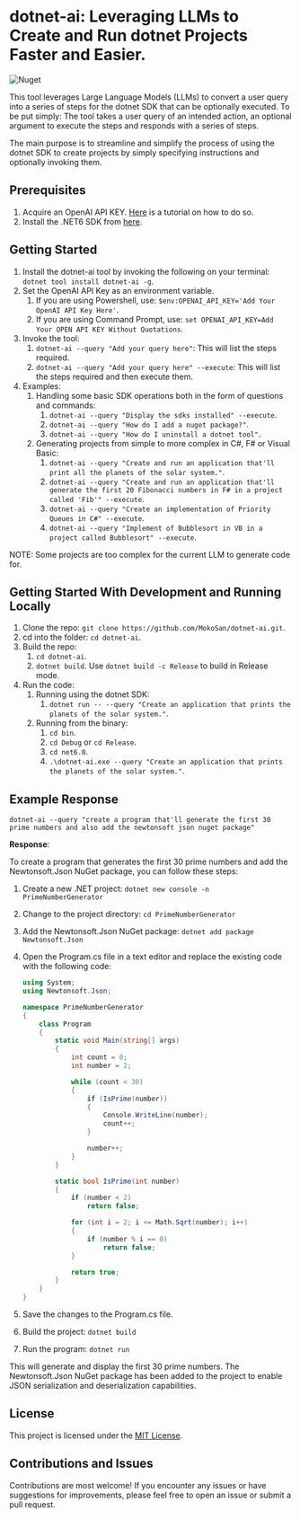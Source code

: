 # dotnet-ai: Leveraging LLMs to Create and Run dotnet Projects Faster and Easier.

![Nuget](https://img.shields.io/nuget/v/dotnet-ai?style=flat-square)

This tool leverages Large Language Models (LLMs) to convert a user query into a series of steps for the dotnet SDK that can be optionally executed.  To be put simply: The tool takes a user query of an intended action, an optional argument to execute the steps and responds with a series of steps. 

The main purpose is to streamline and simplify the process of using the dotnet SDK to create projects by simply specifying instructions and optionally invoking them.

## Prerequisites

1. Acquire an OpenAI API KEY. [Here](https://www.howtogeek.com/885918/how-to-get-an-openai-api-key/) is a tutorial on how to do so.
2. Install the .NET6 SDK from [here](https://dotnet.microsoft.com/en-us/download/dotnet/6.0). 

## Getting Started 

1. Install the dotnet-ai tool by invoking the following on your terminal: ``dotnet tool install dotnet-ai -g``.
2. Set the OpenAI API Key as an environment variable.
   1. If you are using Powershell, use: ``$env:OPENAI_API_KEY='Add Your OpenAI API Key Here'``.
   2. If you are using Command Prompt, use: ``set OPENAI_API_KEY=Add Your OPEN API KEY Without Quotations``.
3. Invoke the tool: 
   1. `dotnet-ai --query "Add your query here"`: This will list the steps required.
   2. `dotnet-ai --query "Add your query here" --execute`: This will list the steps required and then execute them.
4. Examples:
   1. Handling some basic SDK operations both in the form of questions and commands:
      1. `dotnet-ai --query "Display the sdks installed" --execute`.
      2. `dotnet-ai --query "How do I add a nuget package?"`.
      3. `dotnet-ai --query "How do I uninstall a dotnet tool"`.
   2. Generating projects from simple to more complex in C#, F# or Visual Basic:
      1. `dotnet-ai --query "Create and run an application that'll print all the planets of the solar system."`.
      2. `dotnet-ai --query "Create and run an application that'll generate the first 20 Fibonacci numbers in F# in a project called 'Fib'" --execute`.
      3. `dotnet-ai --query "Create an implementation of Priority Queues in C#" --execute`.
      4. `dotnet-ai --query "Implement of Bubblesort in VB in a project called Bubblesort" --execute`.

NOTE: Some projects are too complex for the current LLM to generate code for.
    
## Getting Started With Development and Running Locally

1. Clone the repo: `git clone https://github.com/MokoSan/dotnet-ai.git`.
2. cd into the folder: `cd dotnet-ai`.
3. Build the repo: 
   1. `cd dotnet-ai`.
   2. `dotnet build`. Use `dotnet build -c Release` to build in Release mode.
4. Run the code:
   1. Running using the dotnet SDK:
      1. `dotnet run -- --query "Create an application that prints the planets of the solar system."`.
   2. Running from the binary:
      1. `cd bin`.
      2. `cd Debug` or `cd Release`.
      3. `cd net6.0`.
      4. `.\dotnet-ai.exe --query "Create an application that prints the planets of the solar system."`.

## Example Response

```
dotnet-ai --query "create a program that'll generate the first 30 prime numbers and also add the newtonsoft json nuget package"
```

**Response**:

To create a program that generates the first 30 prime numbers and add the Newtonsoft.Json NuGet package, you can follow these steps:

1. Create a new .NET project:
   ```dotnet new console -n PrimeNumberGenerator```

2. Change to the project directory:
   ```cd PrimeNumberGenerator```

3. Add the Newtonsoft.Json NuGet package:
   ```dotnet add package Newtonsoft.Json```

4. Open the Program.cs file in a text editor and replace the existing code with the following code:
   ```csharp
   using System;
   using Newtonsoft.Json;

   namespace PrimeNumberGenerator
   {
       class Program
       {
           static void Main(string[] args)
           {
               int count = 0;
               int number = 2;

               while (count < 30)
               {
                   if (IsPrime(number))
                   {
                       Console.WriteLine(number);
                       count++;
                   }

                   number++;
               }
           }

           static bool IsPrime(int number)
           {
               if (number < 2)
                   return false;

               for (int i = 2; i <= Math.Sqrt(number); i++)
               {
                   if (number % i == 0)
                       return false;
               }

               return true;
           }
       }
   }
   ```

5. Save the changes to the Program.cs file.

6. Build the project:
   ```dotnet build```

7. Run the program:
   ```dotnet run```

This will generate and display the first 30 prime numbers. The Newtonsoft.Json NuGet package has been added to the project to enable JSON serialization and deserialization capabilities.

## License

This project is licensed under the [MIT License](https://github.com/git/git-scm.com/blob/main/MIT-LICENSE.txt).

## Contributions and Issues

Contributions are most welcome! If you encounter any issues or have suggestions for improvements, please feel free to open an issue or submit a pull request.
